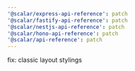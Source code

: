 ```yaml
---
'@scalar/express-api-reference': patch
'@scalar/fastify-api-reference': patch
'@scalar/nestjs-api-reference': patch
'@scalar/hono-api-reference': patch
'@scalar/api-reference': patch
---
```


fix: classic layout stylings
